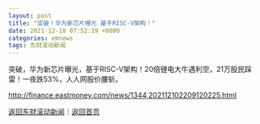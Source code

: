 ```yaml
---
layout: post
title: "突破！华为新芯片曝光 基于RISC-V架构！"
date: 2021-12-10 07:52:19 +0800
categories: emnews
tags: 东财滚动新闻
---
```


突破，华为新芯片曝光，基于RISC-V架构！20倍锂电大牛遇利空，21万股民踩雷！一夜跌53%，人人网股价腰斩。

<http://finance.eastmoney.com/news/1344,202112102209120225.html>

[返回东财滚动新闻](//finews.withounder.com/emnews/)｜[返回首页](//finews.withounder.com/)